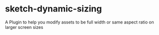sketch-dynamic-sizing
=====================

A Plugin to help you modify assets to be full width or same aspect ratio on larger screen sizes
